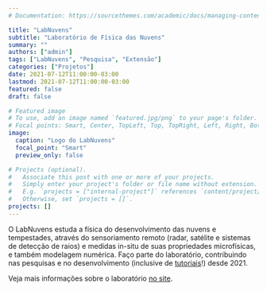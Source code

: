 ```yaml
---
# Documentation: https://sourcethemes.com/academic/docs/managing-content/

title: "LabNuvens"
subtitle: "Laboratório de Física das Nuvens"
summary: ""
authors: ["admin"]
tags: ["LabNuvens", "Pesquisa", "Extensão"]
categories: ["Projetos"]
date: 2021-07-12T11:00:00-03:00
lastmod: 2021-07-12T11:00:00-03:00
featured: false
draft: false

# Featured image
# To use, add an image named `featured.jpg/png` to your page's folder.
# Focal points: Smart, Center, TopLeft, Top, TopRight, Left, Right, BottomLeft, Bottom, BottomRight.
image:
  caption: "Logo do LabNuvens"
  focal_point: "Smart"
  preview_only: false

# Projects (optional).
#   Associate this post with one or more of your projects.
#   Simply enter your project's folder or file name without extension.
#   E.g. `projects = ["internal-project"]` references `content/project/deep-learning/index.md`.
#   Otherwise, set `projects = []`.
projects: []
---
```


O LabNuvens estuda a física do desenvolvimento das nuvens e tempestades, através do sensoriamento remoto (radar, satélite e sistemas de detecção de raios) e medidas in-situ de suas propriedades microfísicas, e também modelagem numérica. Faço parte do laboratório, contribuindo nas pesquisas e no desenvolvimento (inclusive de [tutoriais](https://github.com/LabNuvens)!) desde 2021.

Veja mais informações sobre o laboratório [no site](http://labnuvens.iag.usp.br).
